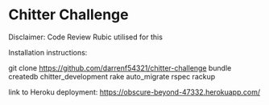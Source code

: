 Chitter Challenge
=================

Disclaimer: Code Review Rubic utilised for this


Installation instructions:

git clone https://github.com/darrenf54321/chitter-challenge
bundle
createdb chitter_development
rake auto_migrate
rspec
rackup


link to Heroku deployment:
https://obscure-beyond-47332.herokuapp.com/
